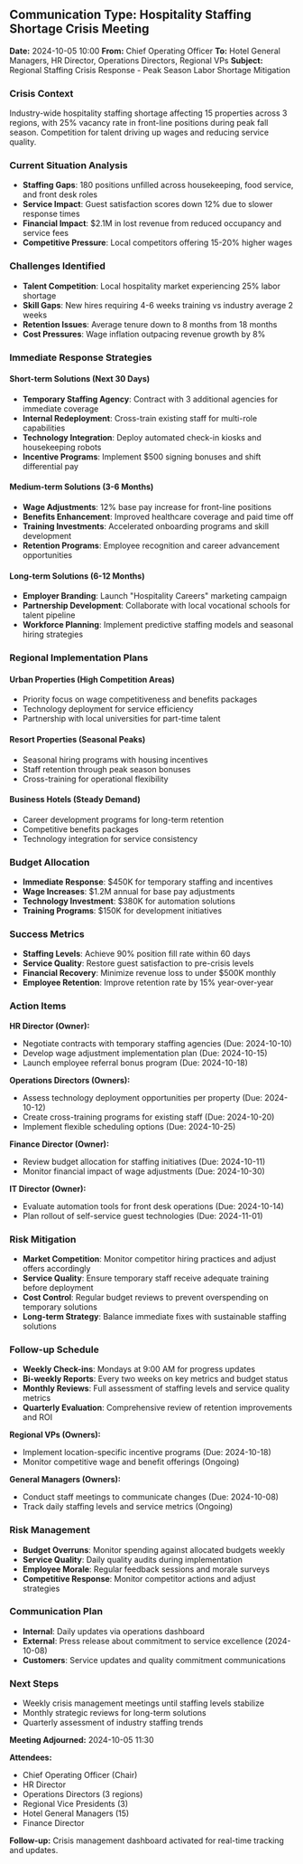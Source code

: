 ## Communication Type: Hospitality Staffing Shortage Crisis Meeting

**Date:** 2024-10-05 10:00
**From:** Chief Operating Officer
**To:** Hotel General Managers, HR Director, Operations Directors, Regional VPs
**Subject:** Regional Staffing Crisis Response - Peak Season Labor Shortage Mitigation

### Crisis Context
Industry-wide hospitality staffing shortage affecting 15 properties across 3 regions, with 25% vacancy rate in front-line positions during peak fall season. Competition for talent driving up wages and reducing service quality.

### Current Situation Analysis
- **Staffing Gaps**: 180 positions unfilled across housekeeping, food service, and front desk roles
- **Service Impact**: Guest satisfaction scores down 12% due to slower response times
- **Financial Impact**: $2.1M in lost revenue from reduced occupancy and service fees
- **Competitive Pressure**: Local competitors offering 15-20% higher wages

### Challenges Identified
- **Talent Competition**: Local hospitality market experiencing 25% labor shortage
- **Skill Gaps**: New hires requiring 4-6 weeks training vs industry average 2 weeks
- **Retention Issues**: Average tenure down to 8 months from 18 months
- **Cost Pressures**: Wage inflation outpacing revenue growth by 8%

### Immediate Response Strategies

#### Short-term Solutions (Next 30 Days)
- **Temporary Staffing Agency**: Contract with 3 additional agencies for immediate coverage
- **Internal Redeployment**: Cross-train existing staff for multi-role capabilities
- **Technology Integration**: Deploy automated check-in kiosks and housekeeping robots
- **Incentive Programs**: Implement $500 signing bonuses and shift differential pay

#### Medium-term Solutions (3-6 Months)
- **Wage Adjustments**: 12% base pay increase for front-line positions
- **Benefits Enhancement**: Improved healthcare coverage and paid time off
- **Training Investments**: Accelerated onboarding programs and skill development
- **Retention Programs**: Employee recognition and career advancement opportunities

#### Long-term Solutions (6-12 Months)
- **Employer Branding**: Launch "Hospitality Careers" marketing campaign
- **Partnership Development**: Collaborate with local vocational schools for talent pipeline
- **Workforce Planning**: Implement predictive staffing models and seasonal hiring strategies

### Regional Implementation Plans

#### Urban Properties (High Competition Areas)
- Priority focus on wage competitiveness and benefits packages
- Technology deployment for service efficiency
- Partnership with local universities for part-time talent

#### Resort Properties (Seasonal Peaks)
- Seasonal hiring programs with housing incentives
- Staff retention through peak season bonuses
- Cross-training for operational flexibility

#### Business Hotels (Steady Demand)
- Career development programs for long-term retention
- Competitive benefits packages
- Technology integration for service consistency

### Budget Allocation
- **Immediate Response**: $450K for temporary staffing and incentives
- **Wage Increases**: $1.2M annual for base pay adjustments
- **Technology Investment**: $380K for automation solutions
- **Training Programs**: $150K for development initiatives

### Success Metrics
- **Staffing Levels**: Achieve 90% position fill rate within 60 days
- **Service Quality**: Restore guest satisfaction to pre-crisis levels
- **Financial Recovery**: Minimize revenue loss to under $500K monthly
- **Employee Retention**: Improve retention rate by 15% year-over-year

### Action Items

**HR Director (Owner):**
- Negotiate contracts with temporary staffing agencies (Due: 2024-10-10)
- Develop wage adjustment implementation plan (Due: 2024-10-15)
- Launch employee referral bonus program (Due: 2024-10-18)

**Operations Directors (Owners):**
- Assess technology deployment opportunities per property (Due: 2024-10-12)
- Create cross-training programs for existing staff (Due: 2024-10-20)
- Implement flexible scheduling options (Due: 2024-10-25)

**Finance Director (Owner):**
- Review budget allocation for staffing initiatives (Due: 2024-10-11)
- Monitor financial impact of wage adjustments (Due: 2024-10-30)

**IT Director (Owner):**
- Evaluate automation tools for front desk operations (Due: 2024-10-14)
- Plan rollout of self-service guest technologies (Due: 2024-11-01)

### Risk Mitigation
- **Market Competition**: Monitor competitor hiring practices and adjust offers accordingly
- **Service Quality**: Ensure temporary staff receive adequate training before deployment
- **Cost Control**: Regular budget reviews to prevent overspending on temporary solutions
- **Long-term Strategy**: Balance immediate fixes with sustainable staffing solutions

### Follow-up Schedule
- **Weekly Check-ins**: Mondays at 9:00 AM for progress updates
- **Bi-weekly Reports**: Every two weeks on key metrics and budget status
- **Monthly Reviews**: Full assessment of staffing levels and service quality metrics
- **Quarterly Evaluation**: Comprehensive review of retention improvements and ROI

**Regional VPs (Owners):**
- Implement location-specific incentive programs (Due: 2024-10-18)
- Monitor competitive wage and benefit offerings (Ongoing)

**General Managers (Owners):**
- Conduct staff meetings to communicate changes (Due: 2024-10-08)
- Track daily staffing levels and service metrics (Ongoing)

### Risk Management
- **Budget Overruns**: Monitor spending against allocated budgets weekly
- **Service Quality**: Daily quality audits during implementation
- **Employee Morale**: Regular feedback sessions and morale surveys
- **Competitive Response**: Monitor competitor actions and adjust strategies

### Communication Plan
- **Internal**: Daily updates via operations dashboard
- **External**: Press release about commitment to service excellence (2024-10-08)
- **Customers**: Service updates and quality commitment communications

### Next Steps
- Weekly crisis management meetings until staffing levels stabilize
- Monthly strategic reviews for long-term solutions
- Quarterly assessment of industry staffing trends

**Meeting Adjourned:** 2024-10-05 11:30

**Attendees:**
- Chief Operating Officer (Chair)
- HR Director
- Operations Directors (3 regions)
- Regional Vice Presidents (3)
- Hotel General Managers (15)
- Finance Director

**Follow-up:** Crisis management dashboard activated for real-time tracking and updates.